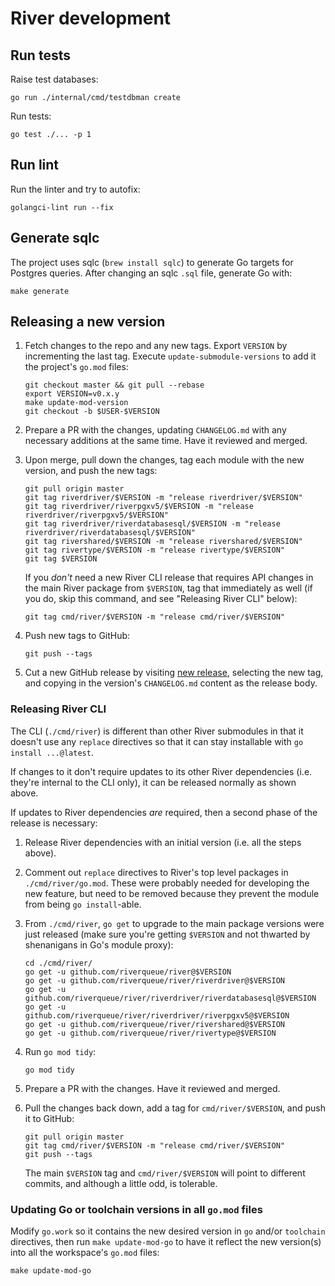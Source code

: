 # River development

## Run tests

Raise test databases:

    go run ./internal/cmd/testdbman create

Run tests:

    go test ./... -p 1

## Run lint

Run the linter and try to autofix:

    golangci-lint run --fix

## Generate sqlc

The project uses sqlc (`brew install sqlc`) to generate Go targets for Postgres
queries. After changing an sqlc `.sql` file, generate Go with:

    make generate

## Releasing a new version

1. Fetch changes to the repo and any new tags. Export `VERSION` by incrementing the last tag. Execute `update-submodule-versions` to add it the project's `go.mod` files:

    ```shell
    git checkout master && git pull --rebase
    export VERSION=v0.x.y
    make update-mod-version
    git checkout -b $USER-$VERSION
    ```

2. Prepare a PR with the changes, updating `CHANGELOG.md` with any necessary additions at the same time. Have it reviewed and merged.

3. Upon merge, pull down the changes, tag each module with the new version, and push the new tags:


    ```shell
    git pull origin master
    git tag riverdriver/$VERSION -m "release riverdriver/$VERSION"
    git tag riverdriver/riverpgxv5/$VERSION -m "release riverdriver/riverpgxv5/$VERSION"
    git tag riverdriver/riverdatabasesql/$VERSION -m "release riverdriver/riverdatabasesql/$VERSION"
    git tag rivershared/$VERSION -m "release rivershared/$VERSION"
    git tag rivertype/$VERSION -m "release rivertype/$VERSION"
    git tag $VERSION
    ```

    If you _don't_ need a new River CLI release that requires API changes in the main River package from `$VERSION`, tag that immediately as well (if you do, skip this command, and see "Releasing River CLI" below):

    ```shell
    git tag cmd/river/$VERSION -m "release cmd/river/$VERSION"
    ```

4. Push new tags to GitHub:

    ```shell
    git push --tags
    ```

5. Cut a new GitHub release by visiting [new release](https://github.com/riverqueue/river/releases/new), selecting the new tag, and copying in the version's `CHANGELOG.md` content as the release body.

### Releasing River CLI

The CLI (`./cmd/river`) is different than other River submodules in that it doesn't use any `replace` directives so that it can stay installable with `go install ...@latest`.

If changes to it don't require updates to its other River dependencies (i.e. they're internal to the CLI only), it can be released normally as shown above.

If updates to River dependencies _are_ required, then a second phase of the release is necessary:

1. Release River dependencies with an initial version (i.e. all the steps above).

2. Comment out `replace` directives to River's top level packages in `./cmd/river/go.mod`. These were probably needed for developing the new feature, but need to be removed because they prevent the module from being `go install`-able.

3. From `./cmd/river`, `go get` to upgrade to the main package versions were just released (make sure you're getting `$VERSION` and not thwarted by shenanigans in Go's module proxy):

    ```shell
    cd ./cmd/river/
    go get -u github.com/riverqueue/river@$VERSION
    go get -u github.com/riverqueue/river/riverdriver@$VERSION
    go get -u github.com/riverqueue/river/riverdriver/riverdatabasesql@$VERSION
    go get -u github.com/riverqueue/river/riverdriver/riverpgxv5@$VERSION
    go get -u github.com/riverqueue/river/rivershared@$VERSION
    go get -u github.com/riverqueue/river/rivertype@$VERSION
    ```

4. Run `go mod tidy`:

    ```shell
    go mod tidy
    ```

5. Prepare a PR with the changes. Have it reviewed and merged.

6. Pull the changes back down, add a tag for `cmd/river/$VERSION`, and push it to GitHub:

    ```shell
    git pull origin master
    git tag cmd/river/$VERSION -m "release cmd/river/$VERSION"
    git push --tags
    ```

    The main `$VERSION` tag and `cmd/river/$VERSION` will point to different commits, and although a little odd, is tolerable.

### Updating Go or toolchain versions in all `go.mod` files

Modify `go.work` so it contains the new desired version in `go` and/or `toolchain` directives, then run `make update-mod-go` to have it reflect the new version(s) into all the workspace's `go.mod` files:

```shell
make update-mod-go
```